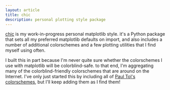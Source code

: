 ```yaml
---
layout: article
title: chic
description: personal plotting style package
---
```


[chic](https://github.com/cmhainje/chic) is my work-in-progress personal
matplotlib style. it's a Python package that sets all my preferred matplotlib
defaults on import, and also includes a number of additional colorschemes and a
few plotting utilities that I find myself using often.

I built this in part because I'm never quite sure whether the colorschemes I
use with matplotlib will be colorblind-safe. to that end, I'm aggregating many
of the colorblind-friendly colorschemes that are around on the Internet. I've
only just started this by including all of [Paul Tol's
colorschemes](https://personal.sron.nl/~pault/), but I'll keep adding them as I
find them!

